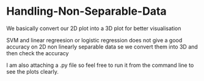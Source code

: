 # Handling-Non-Separable-Data

We basically convert our 2D plot into a 3D plot for better visualisation

SVM and linear regreesion or logistic regression does not give a good accuracy on 2D non linearly separable data se we convert them into 3D and then check the accuracy

I am also attaching a .py file so feel free to run it from the command line to see the plots clearly.
